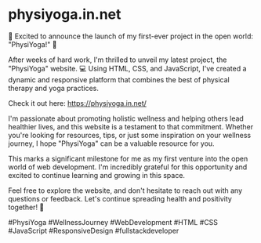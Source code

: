 # physiyoga.in.net
🎉 Excited to announce the launch of my first-ever project in the open world: "PhysiYoga!" 🚀

After weeks of hard work, I'm thrilled to unveil my latest project, the "PhysiYoga" website. 💻 Using HTML, CSS, and JavaScript, I've created a dynamic and responsive platform that combines the best of physical therapy and yoga practices.

Check it out here: https://physiyoga.in.net/

I'm passionate about promoting holistic wellness and helping others lead healthier lives, and this website is a testament to that commitment. Whether you're looking for resources, tips, or just some inspiration on your wellness journey, I hope "PhysiYoga" can be a valuable resource for you.

This marks a significant milestone for me as my first venture into the open world of web development. I'm incredibly grateful for this opportunity and excited to continue learning and growing in this space.

Feel free to explore the website, and don't hesitate to reach out with any questions or feedback. Let's continue spreading health and positivity together! 🌟

#PhysiYoga #WellnessJourney #WebDevelopment #HTML #CSS #JavaScript #ResponsiveDesign #fullstackdeveloper
